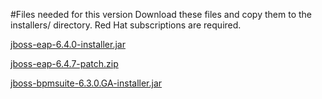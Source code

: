 #Files needed for this version
Download these files and copy them to the installers/ directory. Red Hat subscriptions are required.

[jboss-eap-6.4.0-installer.jar](https://access.redhat.com/jbossnetwork/restricted/softwareDownload.html?softwareId=37383)

[jboss-eap-6.4.7-patch.zip](https://access.redhat.com/jbossnetwork/restricted/softwareDownload.html?softwareId=43071)


[jboss-bpmsuite-6.3.0.GA-installer.jar](https://access.redhat.com/jbossnetwork/restricted/softwareDownload.html?softwareId=43751)
